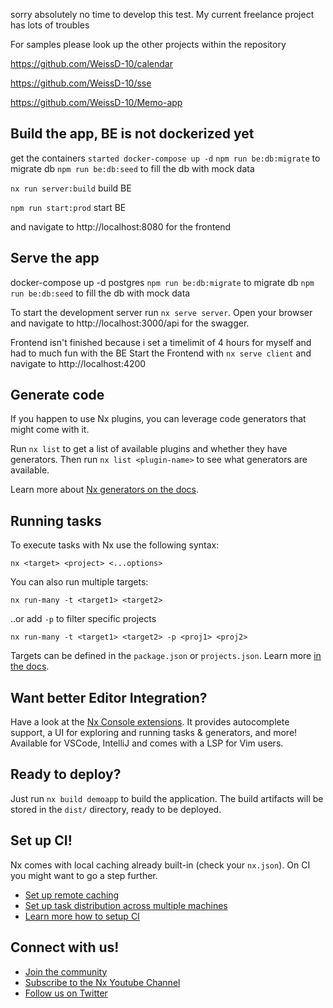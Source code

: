 sorry absolutely no time to develop this test. My current freelance project has lots of troubles

For samples please look up the other projects within the repository

https://github.com/WeissD-10/calendar

https://github.com/WeissD-10/sse

https://github.com/WeissD-10/Memo-app

## Build the app, BE is not dockerized yet
get the containers `started docker-compose up -d` 
`npm run be:db:migrate` to migrate db
`npm run be:db:seed` to fill the db with mock data

`nx run server:build` build BE

`npm run start:prod` start BE

and navigate to http://localhost:8080 for the frontend

## Serve the app

docker-compose up -d postgres
`npm run be:db:migrate` to migrate db
`npm run be:db:seed` to fill the db with mock data

To start the development server run `nx serve server`. Open your browser and navigate to http://localhost:3000/api for the swagger.

Frontend isn't finished because i set a timelimit of 4 hours for myself and had to much fun with the BE
Start the Frontend with  `nx serve client` and navigate to http://localhost:4200


## Generate code

If you happen to use Nx plugins, you can leverage code generators that might come with it.

Run `nx list` to get a list of available plugins and whether they have generators. Then run `nx list <plugin-name>` to see what generators are available.

Learn more about [Nx generators on the docs](https://nx.dev/plugin-features/use-code-generators).

## Running tasks

To execute tasks with Nx use the following syntax:

```
nx <target> <project> <...options>
```

You can also run multiple targets:

```
nx run-many -t <target1> <target2>
```

..or add `-p` to filter specific projects

```
nx run-many -t <target1> <target2> -p <proj1> <proj2>
```

Targets can be defined in the `package.json` or `projects.json`. Learn more [in the docs](https://nx.dev/core-features/run-tasks).

## Want better Editor Integration?

Have a look at the [Nx Console extensions](https://nx.dev/nx-console). It provides autocomplete support, a UI for exploring and running tasks & generators, and more! Available for VSCode, IntelliJ and comes with a LSP for Vim users.

## Ready to deploy?

Just run `nx build demoapp` to build the application. The build artifacts will be stored in the `dist/` directory, ready to be deployed.

## Set up CI!

Nx comes with local caching already built-in (check your `nx.json`). On CI you might want to go a step further.

- [Set up remote caching](https://nx.dev/core-features/share-your-cache)
- [Set up task distribution across multiple machines](https://nx.dev/core-features/distribute-task-execution)
- [Learn more how to setup CI](https://nx.dev/recipes/ci)

## Connect with us!

- [Join the community](https://nx.dev/community)
- [Subscribe to the Nx Youtube Channel](https://www.youtube.com/@nxdevtools)
- [Follow us on Twitter](https://twitter.com/nxdevtools)
